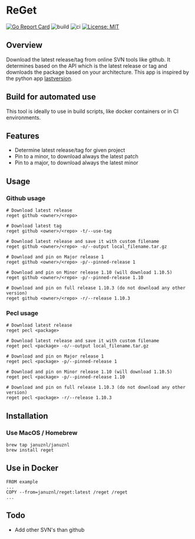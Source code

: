 # ReGet
[![Go Report Card](https://goreportcard.com/badge/github.com/januznl/reget)](https://goreportcard.com/report/github.com/januznl/reget) 
![build](https://github.com/Januznl/reget/actions/workflows/goreleaser.yml/badge.svg)
![ci](https://github.com/Januznl/reget/actions/workflows/ci.yml/badge.svg)
[![License: MIT](https://img.shields.io/badge/License-MIT-yellow.svg)](https://opensource.org/licenses/MIT)

## Overview
Download the latest release/tag from online SVN tools like github. It determines based on the API which is the latest release or tag and downloads the package based on your architecture. This app is inspired by the python app [lastversion](https://github.com/dvershinin/lastversion).

## Build for automated use
This tool is ideally to use in build scripts, like docker containers or in CI environments.

## Features
* Determine latest release/tag for given project
* Pin to a minor, to download always the latest patch
* Pin to a major, to download always the latest minor

## Usage

### Github usage
```
# Download latest release
reget github <owner>/<repo>

# Download latest tag
reget github <owner>/<repo> -t/--use-tag

# Download latest release and save it with custom filename
reget github <owner>/<repo> -o/--output local_filename.tar.gz

# Download and pin on Major release 1
reget github <owner>/<repo> -p/--pinned-release 1 

# Download and pin on Minor release 1.10 (will download 1.10.5)
reget github <owner>/<repo> -p/--pinned-release 1.10

# Download and pin on full release 1.10.3 (do not download any other version)
reget github <owner>/<repo> -r/--release 1.10.3

```

### Pecl usage
```
# Download latest release
reget pecl <package>

# Download latest release and save it with custom filename
reget pecl <package> -o/--output local_filename.tar.gz

# Download and pin on Major release 1
reget pecl <package> -p/--pinned-release 1 

# Download and pin on Minor release 1.10 (will download 1.10.5)
reget pecl <package> -p/--pinned-release 1.10

# Download and pin on full release 1.10.3 (do not download any other version)
reget pecl <package> -r/--release 1.10.3

```

## Installation

### Use MacOS / Homebrew

```
brew tap januznl/januznl
brew install reget
```

## Use in Docker

```
FROM example
...
COPY --from=januznl/reget:latest /reget /reget
...

```

## Todo
* Add other SVN's than github

